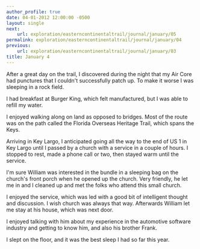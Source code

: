 ```yaml
---
author_profile: true
date: 04-01-2012 12:00:00 -0500
layout: single
next:
    url: exploration/easterncontinentaltrail/journal/january/05
permalink: exploration/easterncontinentaltrail/journal/january/04
previous:
    url: exploration/easterncontinentaltrail/journal/january/03
title: January 4
---
```

After a great day on the trail, I discovered during the night that my Air Core had punctures that I couldn't successfully patch up. To make it worse I was sleeping in a rock field.

I had breakfast at Burger King, which felt manufactured, but I was able to refill my water.

I enjoyed walking along on land as opposed to bridges. Most of the route was on the path called the Florida Overseas Heritage Trail, which spans the Keys.

Arriving in Key Largo, I anticipated going all the way to the end of US 1 in Key Largo until I passed by a church with a service in a couple of hours. I stopped to rest, made a phone call or two, then stayed warm until the service.

I'm sure William was interested in the bundle in a sleeping bag on the church's front porch when he opened up the church. Very friendly, he let me in and I cleaned up and met the folks who attend this small church.

I enjoyed the service, which was led with a good bit of intelligent thought and discussion. I wish church was always that way. Afterwards William let me stay at his house, which was next door.

I enjoyed talking with him about my experience in the automotive software industry and getting to know him, and also his brother Frank.

I slept on the floor, and it was the best sleep I had so far this year.

